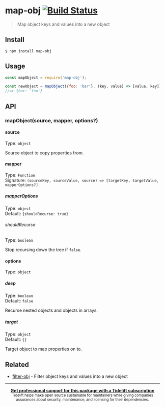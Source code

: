 # map-obj [![Build Status](https://travis-ci.org/sindresorhus/map-obj.svg?branch=master)](https://travis-ci.org/sindresorhus/map-obj)

> Map object keys and values into a new object


## Install

```
$ npm install map-obj
```


## Usage

```js
const mapObject = require('map-obj');

const newObject = mapObject({foo: 'bar'}, (key, value) => [value, key]);
//=> {bar: 'foo'}
```


## API

### mapObject(source, mapper, options?)

#### source

Type: `object`

Source object to copy properties from.

#### mapper

Type: `Function`<br>
Signature: `(sourceKey, sourceValue, source) => [targetKey, targetValue, mapperOptions?]`

##### mapperOptions

Type: `object`<br>
Default: `{shouldRecurse: true}`

######  shouldRecurse

Type: `boolean`<br>

Stop recursing down the tree if `false`.

#### options

Type: `object`

##### deep

Type: `boolean`<br>
Default: `false`

Recurse nested objects and objects in arrays.

##### target

Type: `object`<br>
Default: `{}`

Target object to map properties on to.


## Related

- [filter-obj](https://github.com/sindresorhus/filter-obj) - Filter object keys and values into a new object


---

<div align="center">
	<b>
		<a href="https://tidelift.com/subscription/pkg/npm-map-obj?utm_source=npm-map-obj&utm_medium=referral&utm_campaign=readme">Get professional support for this package with a Tidelift subscription</a>
	</b>
	<br>
	<sub>
		Tidelift helps make open source sustainable for maintainers while giving companies<br>assurances about security, maintenance, and licensing for their dependencies.
	</sub>
</div>
